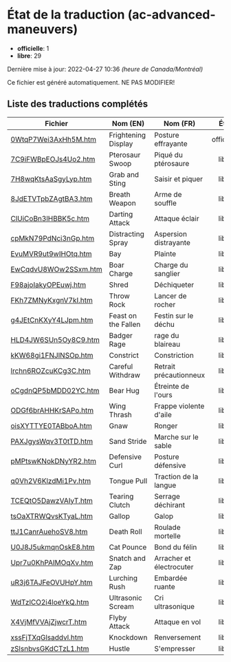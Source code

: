 # État de la traduction (ac-advanced-maneuvers)

 * **officielle**: 1
 * **libre**: 29


Dernière mise à jour: 2022-04-27 10:36 *(heure de Canada/Montréal)*

Ce fichier est généré automatiquement. NE PAS MODIFIER!
## Liste des traductions complétés

| Fichier   | Nom (EN)    | Nom (FR)    | État |
|-----------|-------------|-------------|:----:|
|[0WtqP7Wei3AxHh5M.htm](ac-advanced-maneuvers/0WtqP7Wei3AxHh5M.htm)|Frightening Display|Posture effrayante|officielle|
|[7C9iFWBpEOJs4Uo2.htm](ac-advanced-maneuvers/7C9iFWBpEOJs4Uo2.htm)|Pterosaur Swoop|Piqué du ptérosaure|libre|
|[7H8wqKtsAaSgyLyp.htm](ac-advanced-maneuvers/7H8wqKtsAaSgyLyp.htm)|Grab and Sting|Saisir et piquer|libre|
|[8JdETVTpbZAgtBA3.htm](ac-advanced-maneuvers/8JdETVTpbZAgtBA3.htm)|Breath Weapon|Arme de souffle|libre|
|[ClUiCoBn3lHBBK5c.htm](ac-advanced-maneuvers/ClUiCoBn3lHBBK5c.htm)|Darting Attack|Attaque éclair|libre|
|[cpMkN79PdNci3nGp.htm](ac-advanced-maneuvers/cpMkN79PdNci3nGp.htm)|Distracting Spray|Aspersion distrayante|libre|
|[EvuMVR9ut9wIHOtq.htm](ac-advanced-maneuvers/EvuMVR9ut9wIHOtq.htm)|Bay|Plainte|libre|
|[EwCqdvU8WOw2SSxm.htm](ac-advanced-maneuvers/EwCqdvU8WOw2SSxm.htm)|Boar Charge|Charge du sanglier|libre|
|[F98ajoIakyOPEuwj.htm](ac-advanced-maneuvers/F98ajoIakyOPEuwj.htm)|Shred|Déchiqueter|libre|
|[FKh7ZMNyKxgnV7kI.htm](ac-advanced-maneuvers/FKh7ZMNyKxgnV7kI.htm)|Throw Rock|Lancer de rocher|libre|
|[g4JEtCnKXyY4LJpm.htm](ac-advanced-maneuvers/g4JEtCnKXyY4LJpm.htm)|Feast on the Fallen|Festin sur le déchu|libre|
|[HLD4JW6SUn5Oy8C9.htm](ac-advanced-maneuvers/HLD4JW6SUn5Oy8C9.htm)|Badger Rage|rage du blaireau|libre|
|[kKW68gi1FNJlNSOp.htm](ac-advanced-maneuvers/kKW68gi1FNJlNSOp.htm)|Constrict|Constriction|libre|
|[lrchn6ROZcuKCg3C.htm](ac-advanced-maneuvers/lrchn6ROZcuKCg3C.htm)|Careful Withdraw|Retrait précautionneux|libre|
|[oCgdnQP5bMDD02YC.htm](ac-advanced-maneuvers/oCgdnQP5bMDD02YC.htm)|Bear Hug|Étreinte de l'ours|libre|
|[ODGf6brAHHKrSAPo.htm](ac-advanced-maneuvers/ODGf6brAHHKrSAPo.htm)|Wing Thrash|Frappe violente d'aile|libre|
|[oisXYTTYE0TABboA.htm](ac-advanced-maneuvers/oisXYTTYE0TABboA.htm)|Gnaw|Ronger|libre|
|[PAXJgysWqv3T0tTD.htm](ac-advanced-maneuvers/PAXJgysWqv3T0tTD.htm)|Sand Stride|Marche sur le sable|libre|
|[pMPtswKNokDNyYR2.htm](ac-advanced-maneuvers/pMPtswKNokDNyYR2.htm)|Defensive Curl|Posture défensive|libre|
|[q0Vh2V6KlzdMi1Pv.htm](ac-advanced-maneuvers/q0Vh2V6KlzdMi1Pv.htm)|Tongue Pull|Traction de la langue|libre|
|[TCEQtO5DawzVAIyT.htm](ac-advanced-maneuvers/TCEQtO5DawzVAIyT.htm)|Tearing Clutch|Serrage déchirant|libre|
|[tsOaXTRWQvsKTyaL.htm](ac-advanced-maneuvers/tsOaXTRWQvsKTyaL.htm)|Gallop|Galop|libre|
|[ttJ1CanrAuehoSV8.htm](ac-advanced-maneuvers/ttJ1CanrAuehoSV8.htm)|Death Roll|Roulade mortelle|libre|
|[U0J8J5ukmqnOskE8.htm](ac-advanced-maneuvers/U0J8J5ukmqnOskE8.htm)|Cat Pounce|Bond du félin|libre|
|[Upr7u0KhPAIMOqXv.htm](ac-advanced-maneuvers/Upr7u0KhPAIMOqXv.htm)|Snatch and Zap|Arracher et électrocuter|libre|
|[uR3j6TAJFeOVUHpY.htm](ac-advanced-maneuvers/uR3j6TAJFeOVUHpY.htm)|Lurching Rush|Embardée ruante|libre|
|[WdTzlCO2i4loeYkQ.htm](ac-advanced-maneuvers/WdTzlCO2i4loeYkQ.htm)|Ultrasonic Scream|Cri ultrasonique|libre|
|[X4VjMfVVAjZjwcrT.htm](ac-advanced-maneuvers/X4VjMfVVAjZjwcrT.htm)|Flyby Attack|Attaque en vol|libre|
|[xssFjTXqGlsaddvl.htm](ac-advanced-maneuvers/xssFjTXqGlsaddvl.htm)|Knockdown|Renversement|libre|
|[zSlsnbvsGKdCTzL1.htm](ac-advanced-maneuvers/zSlsnbvsGKdCTzL1.htm)|Hustle|S'empresser|libre|
